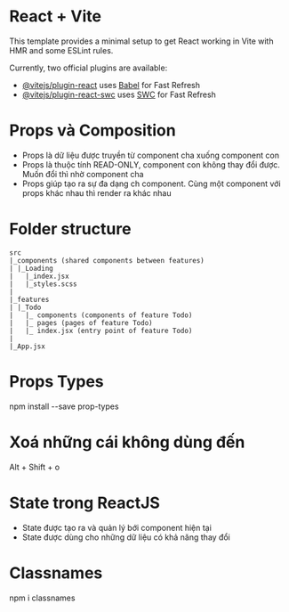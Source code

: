 # React + Vite

This template provides a minimal setup to get React working in Vite with HMR and some ESLint rules.

Currently, two official plugins are available:

- [@vitejs/plugin-react](https://github.com/vitejs/vite-plugin-react/blob/main/packages/plugin-react/README.md) uses [Babel](https://babeljs.io/) for Fast Refresh
- [@vitejs/plugin-react-swc](https://github.com/vitejs/vite-plugin-react-swc) uses [SWC](https://swc.rs/) for Fast Refresh

# Props và Composition

- Props là dữ liệu được truyền từ component cha xuống component con
- Props là thuộc tính READ-ONLY, component con không thay đổi được. Muốn đổi thì nhờ component cha
- Props giúp tạo ra sự đa dạng ch component. Cùng một component với props khác nhau thì render ra khác nhau

# Folder structure

```
src
|_components (shared components between features)
| |_Loading
|   |_index.jsx
|   |_styles.scss
|
|_features
| |_Todo
|   |_ components (components of feature Todo)
|   |_ pages (pages of feature Todo)
|   |_ index.jsx (entry point of feature Todo)
|
|_App.jsx
```

# Props Types

npm install --save prop-types

# Xoá những cái không dùng đến

Alt + Shift + o

# State trong ReactJS

- State được tạo ra và quản lý bới component hiện tại
- State được dùng cho những dữ liệu có khả năng thay đổi

# Classnames

npm i classnames
